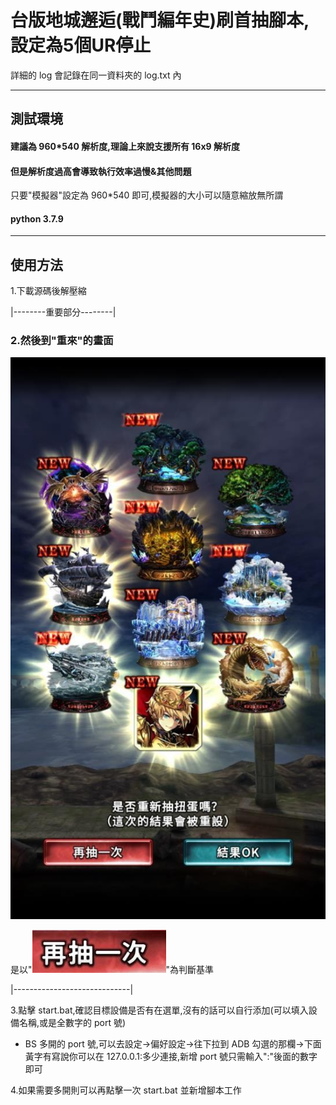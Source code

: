 # 台版地城邂逅(戰鬥編年史)刷首抽腳本,設定為5個UR停止

詳細的 log 會記錄在同一資料夾的 log.txt 內

---

## 測試環境

#### 建議為 960*540 解析度,理論上來說支援所有 16x9 解析度

#### 但是解析度過高會導致執行效率過慢&其他問題

只要"模擬器"設定為 960*540 即可,模擬器的大小可以隨意縮放無所謂

#### python 3.7.9

---

## 使用方法

1.下載源碼後解壓縮

|--------重要部分--------|

### 2.然後到"重來"的畫面

![](https://github.com/Zhen-Bo/Cloudia/blob/master/example_image/example.jpg)

是以"![](https://github.com/Zhen-Bo/Cloudia/blob/master/example_image/again.jpg)"為判斷基準

|-----------------------------|

3.點擊 start.bat,確認目標設備是否有在選單,沒有的話可以自行添加(可以填入設備名稱,或是全數字的 port 號)

- BS 多開的 port 號,可以去設定->偏好設定->往下拉到 ADB 勾選的那欄->下面黃字有寫說你可以在 127.0.0.1:多少連接,新增 port 號只需輸入":"後面的數字即可

4.如果需要多開則可以再點擊一次 start.bat 並新增腳本工作
